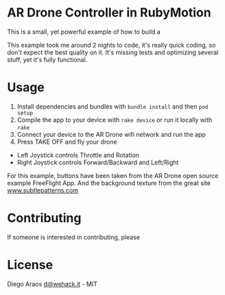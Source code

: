 # AR Drone Controller in RubyMotion

This is a small, yet powerful example of how to build a 

This example took me around 2 nights to code, it's really quick coding, so don't expect the best quality on it.
It's missing tests and optimizing several stuff, yet it's fully functional.

# Usage

1) Install dependencies and bundles with ```bundle install``` and then ```pod setup```
2) Compile the app to your device with ```rake device``` or run it locally with ```rake```
3) Connect your device to the AR Drone wifi network and run the app
4) Press TAKE OFF and fly your drone

- Left Joystick controls Throttle and Rotation
- Right Joystick controls Forward/Backward and Left/Right

For this example, buttons have been taken from the AR Drone open source example FreeFlight App. And the background texture from the great site www.subtlepatterns.com

# Contributing

If someone is interested in contributing, please

# License

Diego Araos <d@wehack.it> - MIT

